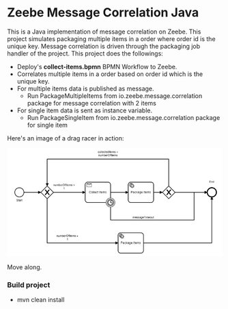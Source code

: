 # Zeebe Message Correlation Java
This is a Java implementation of message correlation on Zeebe. This project simulates packaging multiple items in a order where order id is the unique key. Message correlation is driven through the packaging job handler of the project. This project does the followings:
* Deploy's **collect-items.bpmn** BPMN Workflow to Zeebe. 
* Correlates multiple items in a order based on order id which is the unique key.
* For multiple items data is published as message.
  * Run PackageMultipleItems from io.zeebe.message.correlation package for message correlation with 2 items
* For single item data is sent as instance variable.
  * Run PackageSingleItem from io.zeebe.message.correlation package for single item

Here's an image of a drag racer in action:

![Drag Racing](images/bpmn-workflow.PNG)

Move along.

### Build project
* mvn clean install
